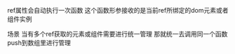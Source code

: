 ref属性会自动执行一次函数   这个函数形参接收的是当前ref所绑定的dom元素或者组件实例

场景
当有多个ref获取的元素或组件需要进行统一管理 那就统一去调用同一个函数push到数组里进行管理